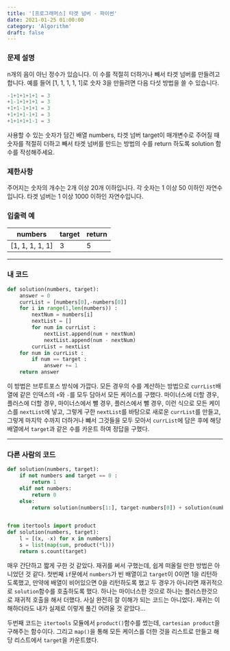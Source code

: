 ```yaml
---
title: '[프로그래머스] 타겟 넘버 - 파이썬'
date: 2021-01-25 01:00:00
category: 'Algorithm'
draft: false
---
```


### 문제 설명

n개의 음이 아닌 정수가 있습니다. 이 수를 적절히 더하거나 빼서 타겟 넘버를 만들려고 합니다. 예를 들어 [1, 1, 1, 1, 1]로 숫자 3을 만들려면 다음 다섯 방법을 쓸 수 있습니다.

```python
-1+1+1+1+1 = 3
+1-1+1+1+1 = 3
+1+1-1+1+1 = 3
+1+1+1-1+1 = 3
+1+1+1+1-1 = 3
```

사용할 수 있는 숫자가 담긴 배열 numbers, 타겟 넘버 target이 매개변수로 주어질 때 숫자를 적절히 더하고 빼서 타겟 넘버를 만드는 방법의 수를 return 하도록 solution 함수를 작성해주세요.

### 제한사항

주어지는 숫자의 개수는 2개 이상 20개 이하입니다.
각 숫자는 1 이상 50 이하인 자연수입니다.
타겟 넘버는 1 이상 1000 이하인 자연수입니다.

### 입출력 예

| numbers         | target | return |
| --------------- | ------ | ------ |
| [1, 1, 1, 1, 1] | 3      | 5      |

---

### 내 코드

```python
def solution(numbers, target):
    answer = 0
    currList = [numbers[0],-numbers[0]]
    for i in range(1,len(numbers)) :
        nextNum = numbers[i]
        nextList = []
        for num in currList :
            nextList.append(num + nextNum)
            nextList.append(num - nextNum)
        currList = nextList
    for num in currList :
        if num == target :
            answer += 1
    return answer
```

이 방법은 브루트포스 방식에 가깝다. 모든 경우의 수를 계산하는 방법으로 `currList`배열에 같은 인덱스의 `+`와 `-`를 모두 담아서 모든 케이스를 구했다. 마이너스에 더할 경우, 플러스에 더할 경우, 마이너스에서 뺄 경우, 플러스에서 뺄 경우, 이런 식으로 모든 케이스를 `nextList`에 넣고, 그렇게 구한 `nextList`를 바탕으로 새로운 `currList`를 만들고, 그렇게 마지막 수까지 더하거나 뺴서 그것들을 모두 모아서 `currList`에 담은 후에 해당 배열에서 `target`과 같은 수를 카운트 하여 정답을 구했다.

---

### 다른 사람의 코드

```python
def solution(numbers, target):
    if not numbers and target == 0 :
        return 1
    elif not numbers:
        return 0
    else:
        return solution(numbers[1:], target-numbers[0]) + solution(numbers[1:], target+numbers[0])


from itertools import product
def solution(numbers, target):
    l = [(x, -x) for x in numbers]
    s = list(map(sum, product(*l)))
    return s.count(target)
```

매우 간단하고 짧게 구한 것 같았다. 재귀를 써서 구했는데, 쉽게 떠올릴 만한 방법은 아니었던 것 같다. 첫번째 `if`문에서 `numbers`가 빈 배열이고 `target`이 0이면 1을 리턴하도록했고, 만약에 배열이 비어있으면 0을 리턴하도록 했고 두 경우가 아니라면 재귀적으로 `solution`함수를 호출하도록 했다. 하나는 마이너스한 것으로 하나는 플러스한것으로 재귀적 호출을 해서 더했다. 사실 완전히 잘 이해가 되는 코드는 아니었다. 재귀는 이해하더라도 내가 실제로 이렇게 풀긴 어려울 것 같았다...

두번째 코드는 `itertools` 모듈에서 `product()`함수를 썼는데, `cartesian product`을 구해주는 함수이다. 그리고 `map()`을 통해 모든 케이스를 더한 것을 리스트로 만들고 해당 리스트에서 `target`을 카운트했다.
